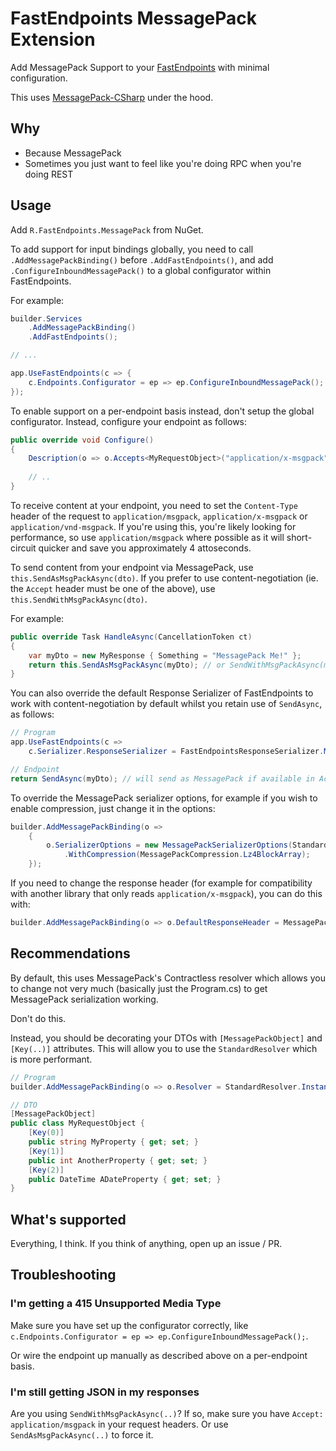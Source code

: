 # FastEndpoints MessagePack Extension

Add MessagePack Support to your [FastEndpoints](https://fast-endpoints.com) with minimal configuration.

This uses [MessagePack-CSharp](https://github.com/MessagePack-CSharp/MessagePack-CSharp) under the hood.

## Why

- Because MessagePack
- Sometimes you just want to feel like you're doing RPC when you're doing REST

## Usage

Add `R.FastEndpoints.MessagePack` from NuGet.

To add support for input bindings globally, you need to call `.AddMessagePackBinding()` before `.AddFastEndpoints()`, and add `.ConfigureInboundMessagePack()` to a global configurator within FastEndpoints.

For example:
```csharp
builder.Services
    .AddMessagePackBinding()
    .AddFastEndpoints();

// ...

app.UseFastEndpoints(c => {
    c.Endpoints.Configurator = ep => ep.ConfigureInboundMessagePack();
});
```

To enable support on a per-endpoint basis instead, don't setup the global configurator. Instead, configure your endpoint as follows:

```csharp
public override void Configure()
{
    Description(o => o.Accepts<MyRequestObject>("application/x-msgpack"));
    
    // ..
}
```

To receive content at your endpoint, you need to set the `Content-Type` header of the request to `application/msgpack`, `application/x-msgpack` or `application/vnd-msgpack`. If you're using this, you're likely looking for performance, so use `application/msgpack` where possible as it will short-circuit quicker and save you approximately 4 attoseconds.

To send content from your endpoint via MessagePack, use `this.SendAsMsgPackAsync(dto)`. If you prefer to use content-negotiation (ie. the `Accept` header must be one of the above), use `this.SendWithMsgPackAsync(dto)`.

For example:
```csharp
public override Task HandleAsync(CancellationToken ct)
{
    var myDto = new MyResponse { Something = "MessagePack Me!" };
    return this.SendAsMsgPackAsync(myDto); // or SendWithMsgPackAsync(myDto);
}
```

You can also override the default Response Serializer of FastEndpoints to work with content-negotiation by default whilst you retain use of `SendAsync`, as follows:

```csharp
// Program
app.UseFastEndpoints(c =>
    c.Serializer.ResponseSerializer = FastEndpointsResponseSerializer.MessagePack);

// Endpoint
return SendAsync(myDto); // will send as MessagePack if available in Accept header, or JSON
```

To override the MessagePack serializer options, for example if you wish to enable compression, just change it in the options:

```csharp
builder.AddMessagePackBinding(o =>
    {
        o.SerializerOptions = new MessagePackSerializerOptions(StandardResolver.Instance)
            .WithCompression(MessagePackCompression.Lz4BlockArray);
    });
```

If you need to change the response header (for example for compatibility with another library that only reads `application/x-msgpack`), you can do this with:

```csharp
builder.AddMessagePackBinding(o => o.DefaultResponseHeader = MessagePackConstants.XContentType);
```


## Recommendations

By default, this uses MessagePack's Contractless resolver which allows you to change not very much (basically just the Program.cs) to get MessagePack serialization working.

Don't do this.

Instead, you should be decorating your DTOs with `[MessagePackObject]` and `[Key(..)]` attributes. This will allow you to use the `StandardResolver` which is more performant.

```csharp
// Program
builder.AddMessagePackBinding(o => o.Resolver = StandardResolver.Instance);

// DTO
[MessagePackObject]
public class MyRequestObject {
    [Key(0)]
    public string MyProperty { get; set; }
    [Key(1)]
    public int AnotherProperty { get; set; }
    [Key(2)]
    public DateTime ADateProperty { get; set; }
}
```

## What's supported

Everything, I think. If you think of anything, open up an issue / PR.

## Troubleshooting

### I'm getting a 415 Unsupported Media Type

Make sure you have set up the configurator correctly, like `c.Endpoints.Configurator = ep => ep.ConfigureInboundMessagePack();`.

Or wire the endpoint up manually as described above on a per-endpoint basis.

### I'm still getting JSON in my responses

Are you using `SendWithMsgPackAsync(..)`? If so, make sure you have `Accept: application/msgpack` in your request headers. Or use `SendAsMsgPackAsync(..)` to force it.